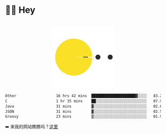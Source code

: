 
# 👋🏻 Hey
<div align="center">
	<br>
	<img src="https://raw.githubusercontent.com/Aniket965/Aniket965/master/pacman.svg?sanitize=true" width="200" height="200">
	<br>
</div>

<!--START_SECTION:waka-->

```txt
Other                  16 hrs 42 mins  ████████████████████▓░░░░   83.21 %
C                      1 hr 35 mins    ██░░░░░░░░░░░░░░░░░░░░░░░   07.94 %
Java                   31 mins         ▓░░░░░░░░░░░░░░░░░░░░░░░░   02.62 %
JSON                   31 mins         ▓░░░░░░░░░░░░░░░░░░░░░░░░   02.59 %
Groovy                 23 mins         ▒░░░░░░░░░░░░░░░░░░░░░░░░   01.92 %
```

<!--END_SECTION:waka-->

 ➡️  来我的网站瞧瞧吗？[这里](https://www.shaolongfei.com)
